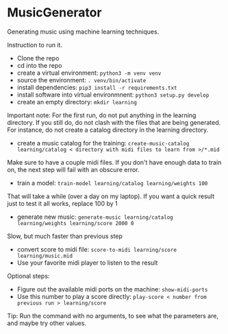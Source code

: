 # MusicGenerator
Generating music using machine learning techniques.

Instruction to run it.
* Clone the repo
* cd into the repo
* create a virtual environment: `python3 -m venv venv`
* source the environment: `. venv/bin/activate`
* install dependencies: `pip3 install -r requirements.txt`
* install software into virtual environmnent: `python3 setup.py develop`
* create an empty directory: `mkdir learning`

Important note: For the first run, do not put anything in the learning directory. If you still do, do not clash with the files that are being generated. For instance, do not create a catalog directory in the learning directory.

* create a music catalog for the training: `create-music-catalog learning/catalog < directory with midi files to learn from >/*.mid`

Make sure to have a couple midi files. If you don't have enough data to train on, the next step will fail with an obscure error.

* train a model: `train-model learning/catalog learning/weights 100`

That will take a while (over a day on my laptop). If you want a quick result just to test it all works, replace 100 by 1

* generate new music: `generate-music learning/catalog learning/weights learning/score 2000 0`

Slow, but much faster than previous step

* convert score to midi file: `score-to-midi learning/score learning/music.mid`
* Use your favorite midi player to listen to the result
  
Optional steps:
* Figure out the available midi ports on the machine: `show-midi-ports`
* Use this number to play a score directly: `play-score < number from previous run > learning/score`

Tip: Run the command with no arguments, to see what the parameters are, and maybe try other values.
